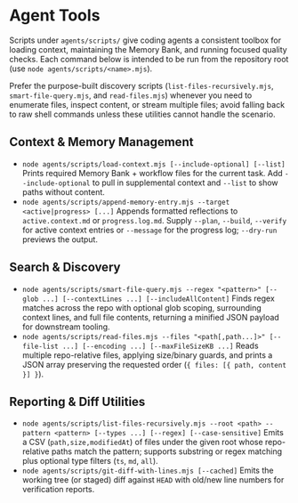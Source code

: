 # Agent Tools

Scripts under `agents/scripts/` give coding agents a consistent toolbox for loading context, maintaining the Memory Bank, and running focused quality checks. Each command below is intended to be run from the repository root (use `node agents/scripts/<name>.mjs`).

Prefer the purpose-built discovery scripts (`list-files-recursively.mjs`, `smart-file-query.mjs`, and `read-files.mjs`) whenever you need to enumerate files, inspect content, or stream multiple files; avoid falling back to raw shell commands unless these utilities cannot handle the scenario.

## Context & Memory Management

- `node agents/scripts/load-context.mjs [--include-optional] [--list]`
  Prints required Memory Bank + workflow files for the current task. Add `--include-optional` to pull in supplemental context and `--list` to show paths without content.
- `node agents/scripts/append-memory-entry.mjs --target <active|progress> [...]`
  Appends formatted reflections to `active.context.md` or `progress.log.md`. Supply `--plan`, `--build`, `--verify` for active context entries or `--message` for the progress log; `--dry-run` previews the output.

## Search & Discovery

- `node agents/scripts/smart-file-query.mjs --regex "<pattern>" [--glob ...] [--contextLines ...] [--includeAllContent]`
  Finds regex matches across the repo with optional glob scoping, surrounding context lines, and full file contents, returning a minified JSON payload for downstream tooling.
- `node agents/scripts/read-files.mjs --files "<path[,path...]>" [--file-list ...] [--encoding ...] [--maxFileSizeKB ...]`
  Reads multiple repo-relative files, applying size/binary guards, and prints a JSON array preserving the requested order (`{ files: [{ path, content }] }`).

## Reporting & Diff Utilities

- `node agents/scripts/list-files-recursively.mjs --root <path> --pattern <pattern> [--types ...] [--regex] [--case-sensitive]`
  Emits a CSV (`path,size,modifiedAt`) of files under the given root whose repo-relative paths match the pattern; supports substring or regex matching plus optional type filters (`ts`, `md`, `all`).
- `node agents/scripts/git-diff-with-lines.mjs [--cached]`
  Emits the working tree (or staged) diff against `HEAD` with old/new line numbers for verification reports.
